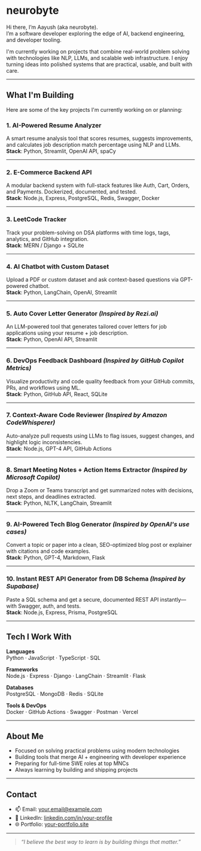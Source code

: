 # neurobyte

Hi there, I’m Aayush (aka neurobyte).  
I’m a software developer exploring the edge of AI, backend engineering, and developer tooling.

I'm currently working on projects that combine real-world problem solving with technologies like NLP, LLMs, and scalable web infrastructure. I enjoy turning ideas into polished systems that are practical, usable, and built with care.

---

## What I'm Building

Here are some of the key projects I'm currently working on or planning:

### 1. AI-Powered Resume Analyzer  
A smart resume analysis tool that scores resumes, suggests improvements, and calculates job description match percentage using NLP and LLMs.  
**Stack**: Python, Streamlit, OpenAI API, spaCy

---

### 2. E-Commerce Backend API  
A modular backend system with full-stack features like Auth, Cart, Orders, and Payments. Dockerized, documented, and tested.  
**Stack**: Node.js, Express, PostgreSQL, Redis, Swagger, Docker

---

### 3. LeetCode Tracker  
Track your problem-solving on DSA platforms with time logs, tags, analytics, and GitHub integration.  
**Stack**: MERN / Django + SQLite

---

### 4. AI Chatbot with Custom Dataset  
Upload a PDF or custom dataset and ask context-based questions via GPT-powered chatbot.  
**Stack**: Python, LangChain, OpenAI, Streamlit

---

### 5. Auto Cover Letter Generator *(Inspired by Rezi.ai)*  
An LLM-powered tool that generates tailored cover letters for job applications using your resume + job description.  
**Stack**: Python, OpenAI API, Streamlit

---

### 6. DevOps Feedback Dashboard *(Inspired by GitHub Copilot Metrics)*  
Visualize productivity and code quality feedback from your GitHub commits, PRs, and workflows using ML.  
**Stack**: Python, GitHub API, React, SQLite

---

### 7. Context-Aware Code Reviewer *(Inspired by Amazon CodeWhisperer)*  
Auto-analyze pull requests using LLMs to flag issues, suggest changes, and highlight logic inconsistencies.  
**Stack**: Node.js, GPT-4 API, GitHub Actions

---

### 8. Smart Meeting Notes + Action Items Extractor *(Inspired by Microsoft Copilot)*  
Drop a Zoom or Teams transcript and get summarized notes with decisions, next steps, and deadlines extracted.  
**Stack**: Python, NLTK, LangChain, Streamlit

---

### 9. AI-Powered Tech Blog Generator *(Inspired by OpenAI's use cases)*  
Convert a topic or paper into a clean, SEO-optimized blog post or explainer with citations and code examples.  
**Stack**: Python, GPT-4, Markdown, Flask

---

### 10. Instant REST API Generator from DB Schema *(Inspired by Supabase)*  
Paste a SQL schema and get a secure, documented REST API instantly—with Swagger, auth, and tests.  
**Stack**: Node.js, Express, Prisma, PostgreSQL

---

## Tech I Work With

**Languages**  
Python · JavaScript · TypeScript · SQL

**Frameworks**  
Node.js · Express · Django · LangChain · Streamlit · Flask

**Databases**  
PostgreSQL · MongoDB · Redis · SQLite

**Tools & DevOps**  
Docker · GitHub Actions · Swagger · Postman · Vercel

---

## About Me

- Focused on solving practical problems using modern technologies
- Building tools that merge AI + engineering with developer experience
- Preparing for full-time SWE roles at top MNCs
- Always learning by building and shipping projects

---

## Contact

- 📫 Email: your.email@example.com  
- 🔗 LinkedIn: [linkedin.com/in/your-profile](https://linkedin.com/in/your-profile)  
- 🌐 Portfolio: [your-portfolio.site](https://your-portfolio.site)

---

> *“I believe the best way to learn is by building things that matter.”*

